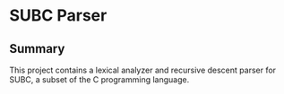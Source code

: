 # SUBC Parser

## Summary
This project contains a lexical analyzer and recursive descent parser for SUBC, a subset of the C programming language.
